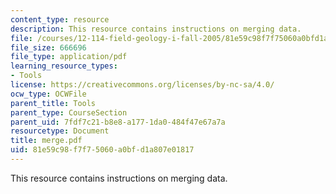 ```yaml
---
content_type: resource
description: This resource contains instructions on merging data.
file: /courses/12-114-field-geology-i-fall-2005/81e59c98f7f75060a0bfd1a807e01817_merge.pdf
file_size: 666696
file_type: application/pdf
learning_resource_types:
- Tools
license: https://creativecommons.org/licenses/by-nc-sa/4.0/
ocw_type: OCWFile
parent_title: Tools
parent_type: CourseSection
parent_uid: 7fdf7c21-b8e8-a177-1da0-484f47e67a7a
resourcetype: Document
title: merge.pdf
uid: 81e59c98-f7f7-5060-a0bf-d1a807e01817
---
```

This resource contains instructions on merging data.